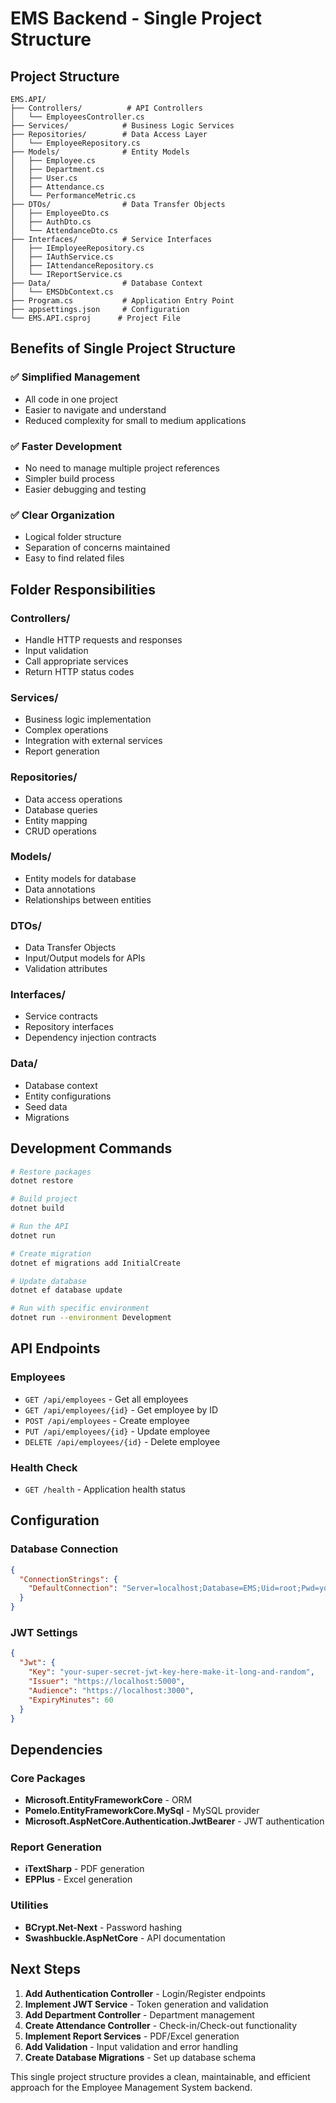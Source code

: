 # EMS Backend - Single Project Structure

## Project Structure
```
EMS.API/
├── Controllers/          # API Controllers
│   └── EmployeesController.cs
├── Services/            # Business Logic Services
├── Repositories/        # Data Access Layer
│   └── EmployeeRepository.cs
├── Models/              # Entity Models
│   ├── Employee.cs
│   ├── Department.cs
│   ├── User.cs
│   ├── Attendance.cs
│   └── PerformanceMetric.cs
├── DTOs/                # Data Transfer Objects
│   ├── EmployeeDto.cs
│   ├── AuthDto.cs
│   └── AttendanceDto.cs
├── Interfaces/          # Service Interfaces
│   ├── IEmployeeRepository.cs
│   ├── IAuthService.cs
│   ├── IAttendanceRepository.cs
│   └── IReportService.cs
├── Data/                # Database Context
│   └── EMSDbContext.cs
├── Program.cs           # Application Entry Point
├── appsettings.json     # Configuration
└── EMS.API.csproj      # Project File
```

## Benefits of Single Project Structure

### ✅ **Simplified Management**
- All code in one project
- Easier to navigate and understand
- Reduced complexity for small to medium applications

### ✅ **Faster Development**
- No need to manage multiple project references
- Simpler build process
- Easier debugging and testing

### ✅ **Clear Organization**
- Logical folder structure
- Separation of concerns maintained
- Easy to find related files

## Folder Responsibilities

### **Controllers/**
- Handle HTTP requests and responses
- Input validation
- Call appropriate services
- Return HTTP status codes

### **Services/**
- Business logic implementation
- Complex operations
- Integration with external services
- Report generation

### **Repositories/**
- Data access operations
- Database queries
- Entity mapping
- CRUD operations

### **Models/**
- Entity models for database
- Data annotations
- Relationships between entities

### **DTOs/**
- Data Transfer Objects
- Input/Output models for APIs
- Validation attributes

### **Interfaces/**
- Service contracts
- Repository interfaces
- Dependency injection contracts

### **Data/**
- Database context
- Entity configurations
- Seed data
- Migrations

## Development Commands

```bash
# Restore packages
dotnet restore

# Build project
dotnet build

# Run the API
dotnet run

# Create migration
dotnet ef migrations add InitialCreate

# Update database
dotnet ef database update

# Run with specific environment
dotnet run --environment Development
```

## API Endpoints

### Employees
- `GET /api/employees` - Get all employees
- `GET /api/employees/{id}` - Get employee by ID
- `POST /api/employees` - Create employee
- `PUT /api/employees/{id}` - Update employee
- `DELETE /api/employees/{id}` - Delete employee

### Health Check
- `GET /health` - Application health status

## Configuration

### Database Connection
```json
{
  "ConnectionStrings": {
    "DefaultConnection": "Server=localhost;Database=EMS;Uid=root;Pwd=yourpassword;"
  }
}
```

### JWT Settings
```json
{
  "Jwt": {
    "Key": "your-super-secret-jwt-key-here-make-it-long-and-random",
    "Issuer": "https://localhost:5000",
    "Audience": "https://localhost:3000",
    "ExpiryMinutes": 60
  }
}
```

## Dependencies

### Core Packages
- **Microsoft.EntityFrameworkCore** - ORM
- **Pomelo.EntityFrameworkCore.MySql** - MySQL provider
- **Microsoft.AspNetCore.Authentication.JwtBearer** - JWT authentication

### Report Generation
- **iTextSharp** - PDF generation
- **EPPlus** - Excel generation

### Utilities
- **BCrypt.Net-Next** - Password hashing
- **Swashbuckle.AspNetCore** - API documentation

## Next Steps

1. **Add Authentication Controller** - Login/Register endpoints
2. **Implement JWT Service** - Token generation and validation
3. **Add Department Controller** - Department management
4. **Create Attendance Controller** - Check-in/Check-out functionality
5. **Implement Report Services** - PDF/Excel generation
6. **Add Validation** - Input validation and error handling
7. **Create Database Migrations** - Set up database schema

This single project structure provides a clean, maintainable, and efficient approach for the Employee Management System backend.
